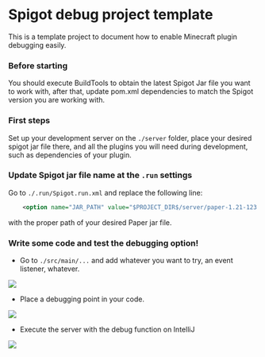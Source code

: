 # Spigot debug project template

This is a template project to document how to enable Minecraft plugin debugging easily.

### Before starting

You should execute BuildTools to obtain the latest Spigot Jar file you want to
work with, after that, update pom.xml dependencies to match the Spigot version you are working with.

### First steps

Set up your development server on the `./server` folder, place your desired spigot jar file there,
and all the plugins you will need during development, such as dependencies of your plugin.

### Update Spigot jar file name at the `.run` settings

Go to `./.run/Spigot.run.xml` and replace the following line:

```xml
    <option name="JAR_PATH" value="$PROJECT_DIR$/server/paper-1.21-123.jar" />
```

with the proper path of your desired Paper jar file.

### Write some code and test the debugging option!

- Go to `./src/main/...` and add whatever you want to try, an event listener, whatever.

![](https://i.imgur.com/Ghy1KUC.png)

- Place a debugging point in your code.

![](https://i.imgur.com/VPXOOP5.png)

- Execute the server with the debug function on IntelliJ

![](https://i.imgur.com/WAizWvW.png)